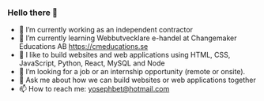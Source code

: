 ### Hello there 👋

- 🔭 I’m currently working as an independent contractor
- 🌱 I’m currently learning Webbutvecklare e-handel at Changemaker Educations AB https://cmeducations.se
- 👯 I like to build websites and web applications using HTML, CSS, JavaScript, Python, React, MySQL and Node
- 🤔 I’m looking for a job or an internship opportunity (remote or onsite).
- 💬 Ask me about how we can build websites or web applications together
- 📫 How to reach me: yosephbet@hotmail.com 
